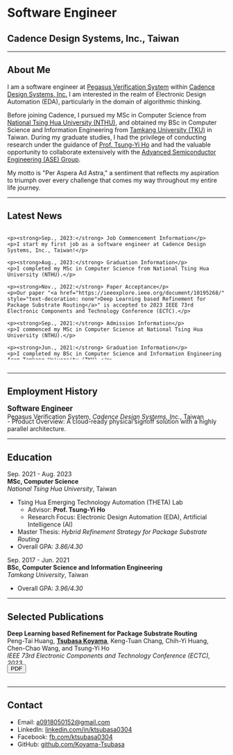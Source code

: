 # Software Engineer
## Cadence Design Systems, Inc., Taiwan
---

## About Me

I am a software engineer at [Pegasus Verification System](https://www.cadence.com/en_US/home/tools/digital-design-and-signoff/silicon-signoff/pegasus-verification-system.html) within [Cadence Design Systems, Inc.](https://www.cadence.com/en_US/home.html)
I am interested in the realm of Electronic Design Automation (EDA), particularly in the domain of algorithmic thinking.

Before joining Cadence, I pursued my MSc in Computer Science from [National Tsing Hua University (NTHU)](https://nthu-en.site.nthu.edu.tw/), and obtained my BSc in Computer Science and Information Engineering from [Tamkang University (TKU)](https://english.tku.edu.tw/) in Taiwan.
During my graduate studies, I had the privilege of conducting research under the guidance of [Prof. Tsung-Yi Ho](https://tsungyiho.github.io/) and had the valuable opportunity to collaborate extensively with the [Advanced Semiconductor Engineering (ASE) Group](https://ase.aseglobal.com/#gsc.tab=0).

My motto is "Per Aspera Ad Astra," a sentiment that reflects my aspiration to triumph over every challenge that comes my way throughout my entire life journey.

---

## Latest News
<div style="overflow: auto; max-height: 300px;">

    <p><strong>Sep., 2023:</strong> Job Commencement Information</p>
    <p>I start my first job as a software engineer at Cadence Design Systems, Inc., Taiwan!</p>

    <p><strong>Aug., 2023:</strong> Graduation Information</p>
    <p>I completed my MSc in Computer Science from National Tsing Hua University (NTHU).</p>

    <p><strong>Nov., 2022:</strong> Paper Acceptance</p>
    <p>Our paper "<a href="https://ieeexplore.ieee.org/document/10195268/" style="text-decoration: none">Deep Learning based Refinement for Package Substrate Routing</a>" is accepted to 2023 IEEE 73rd Electronic Components and Technology Conference (ECTC).</p>
    
    <p><strong>Sep., 2021:</strong> Admission Information</p>
    <p>I commenced my MSc in Computer Science at National Tsing Hua University (NTHU).</p>
    
    <p><strong>Jun., 2021:</strong> Graduation Information</p>
    <p>I completed my BSc in Computer Science and Information Engineering from Tamkang University (TKU).</p>
    
    <p><strong>Sep., 2017:</strong> Admission Information</p>
    <p>I commenced my BSc in Computer Science and Information Engineering at Tamkang University (TKU).</p>
    
</div>
<br>

---

## Employment History

<span style="font-size:larger;"> **Software Engineer** </span> <br> Pegasus Verification System, *Cadence Design Systems, Inc.*, Taiwan
<div style="margin-top: -20px;">
- Product Overview: A cloud-ready physical signoff solution with a highly parallel architecture.
</div>

---

## Education

Sep. 2021 - Aug. 2023 <br> **MSc, Computer Science** <br> *National Tsing Hua University*, Taiwan
- Tsing Hua Emerging Technology Automation (THETA) Lab
    - Advisor: **Prof. Tsung-Yi Ho**
    - Research Focus: Electronic Design Automation (EDA), Artificial Intelligence (AI)
- Master Thesis: *Hybrid Refinement Strategy for Package Substrate Routing*
- Overall GPA: *3.86/4.30*

Sep. 2017 - Jun. 2021 <br> **BSc, Computer Science and Information Engineering** <br> *Tamkang University*, Taiwan
- Overall GPA: *3.96/4.30*

---

## Selected Publications

**Deep Learning based Refinement for Package Substrate Routing**  
Peng-Tai Huang, <ins>**Tsubasa Koyama**</ins>, Keng-Tuan Chang, Chih-Yi Huang, Chen-Chao Wang, and Tsung-Yi Ho  
*IEEE 73rd Electronic Components and Technology Conference (ECTC), 2023* <br>
<div style="text-align: left; margin-top: -20px;">
  <a href="assets/pdf/Deep_Learning_based_Refinement_for_Package_Substrate_Routing.pdf" target="_blank">
    <button>PDF</button>
  </a>
</div>
<br>

---

## Contact

- Email: a0918050152@gmail.com
- LinkedIn: [linkedin.com/in/ktsubasa0304](https://linkedin.com/in/ktsubasa0304)
- Facebook: [fb.com/ktsubasa0304](https://fb.com/ktsubasa0304)
- GitHub: [github.com/Koyama-Tsubasa](https://github.com/Koyama-Tsubasa)
